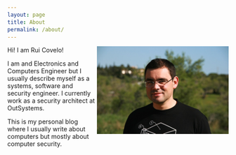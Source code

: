 ```yaml
---
layout: page
title: About
permalink: /about/
---
```


<img width="300" style="float: right;" src="/docs/assets/img/mugshot_wide.jpg">

Hi! I am Rui Covelo!

I am and Electronics and Computers Engineer but I usually describe myself as a systems, software and security engineer.
I currently work as a security architect at OutSystems.

This is my personal blog where I usually write about computers but mostly about computer security.


